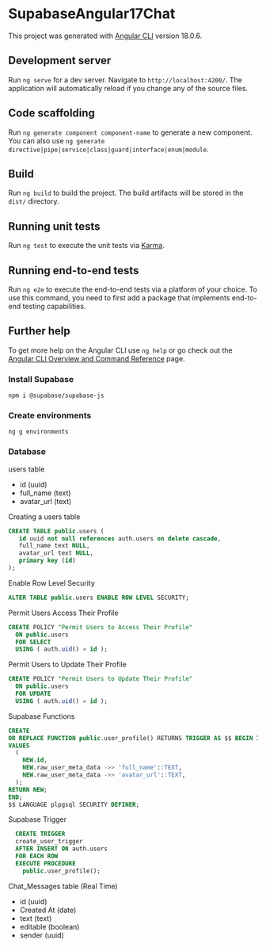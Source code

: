 # SupabaseAngular17Chat

This project was generated with [Angular CLI](https://github.com/angular/angular-cli) version 18.0.6.

## Development server

Run `ng serve` for a dev server. Navigate to `http://localhost:4200/`. The application will automatically reload if you change any of the source files.

## Code scaffolding

Run `ng generate component component-name` to generate a new component. You can also use `ng generate directive|pipe|service|class|guard|interface|enum|module`.

## Build

Run `ng build` to build the project. The build artifacts will be stored in the `dist/` directory.

## Running unit tests

Run `ng test` to execute the unit tests via [Karma](https://karma-runner.github.io).

## Running end-to-end tests

Run `ng e2e` to execute the end-to-end tests via a platform of your choice. To use this command, you need to first add a package that implements end-to-end testing capabilities.

## Further help

To get more help on the Angular CLI use `ng help` or go check out the [Angular CLI Overview and Command Reference](https://angular.dev/tools/cli) page.


### Install Supabase
```
npm i @supabase/supabase-js
```

### Create environments
```
ng g environments
```

### Database
<!-- ## Database Table Schema -->
users table

* id (uuid)
* full_name (text)
* avatar_url (text)

Creating a users table

```sql
CREATE TABLE public.users (
   id uuid not null references auth.users on delete cascade,
   full_name text NULL,
   avatar_url text NULL,
   primary key (id)
);
```

Enable Row Level Security

```sql
ALTER TABLE public.users ENABLE ROW LEVEL SECURITY;
```

Permit Users Access Their Profile

```sql
CREATE POLICY "Permit Users to Access Their Profile"
  ON public.users
  FOR SELECT
  USING ( auth.uid() = id );
```

Permit Users to Update Their Profile

```sql
CREATE POLICY "Permit Users to Update Their Profile"
  ON public.users
  FOR UPDATE
  USING ( auth.uid() = id );
```

Supabase Functions

```sql
CREATE
OR REPLACE FUNCTION public.user_profile() RETURNS TRIGGER AS $$ BEGIN INSERT INTO public.users (id, full_name,avatar_url)
VALUES
  (
    NEW.id,
    NEW.raw_user_meta_data ->> 'full_name'::TEXT,
    NEW.raw_user_meta_data ->> 'avatar_url'::TEXT,
  );
RETURN NEW;
END;
$$ LANGUAGE plpgsql SECURITY DEFINER;
```

Supabase Trigger

```sql
  CREATE TRIGGER
  create_user_trigger
  AFTER INSERT ON auth.users
  FOR EACH ROW
  EXECUTE PROCEDURE
    public.user_profile();
```

Chat_Messages table (Real Time)

* id (uuid)
* Created At (date)
* text (text)
* editable (boolean)
* sender (uuid)